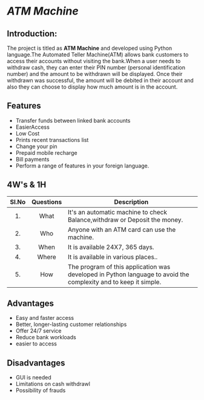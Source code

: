 #  _ATM Machine_
## Introduction:

  The project is titled as **ATM Machine** and developed using Python language.The Automated Teller Machine(ATM) 
  allows bank customers to access their accounts without visiting the bank.When a user needs to withdraw cash, 
  they can enter their PIN number (personal identification number) and the amount to be withdrawn will be displayed.
  Once their withdrawn was successful, the amount will be debited in their account and also they can choose to display
  how much amount is in the account. 
  
  
##  Features
-   Transfer funds between linked bank accounts
-   EasierAccess
-   Low Cost
-   Prints recent transactions list
-   Change your pin
-   Prepaid mobile recharge
-   Bill payments
-   Perform a range of features in your foreign language.


## 4W's & 1H
| Sl.No | Questions | Description | 
| :-----: | :-----: | ----- |
| 1. | What | It's an automatic machine to check Balance,withdraw or Deposit the money. |
| 2. | Who | Anyone with an ATM card can use the machine. | 
| 3. | When | It is available 24X7, 365 days. |
| 4. | Where | It is available in various places..| 
| 5. | How | The program of this application was developed in Python language to avoid the complexity and to keep it simple.|


 
## Advantages
-   Easy and faster access 
-   Better, longer-lasting customer relationships
-   Offer 24/7 service
-   Reduce bank workloads
-   easier to access
 
 ## Disadvantages
-   GUI is needed
-   Limitations on cash withdrawl
-   Possibility of frauds
 
